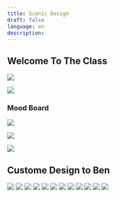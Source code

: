 ```yaml
---
title: Scenic Design
draft: false
language: en
description: 
---
```




## Welcome To The Class

![](/images/scenicdesign/class/title.jpg)

![](/images/scenicdesign/class/100.jpg)


### Mood Board


![](/images/scenicdesign/class/Mood/1.png)

![](/images/scenicdesign/class/Mood/2.png)

![](/images/scenicdesign/class/6.png)


## Custome Design to Ben

![](/images/scenicdesign/class/ben/1.jpg)
![](/images/scenicdesign/class/ben/2.jpg)
![](/images/scenicdesign/class/ben/3.jpg)
![](/images/scenicdesign/class/ben/4.jpg)
![](/images/scenicdesign/class/ben/5.jpg)
![](/images/scenicdesign/class/ben/6.jpg)
![](/images/scenicdesign/class/ben/7.jpg)
![](/images/scenicdesign/class/ben/8.jpg)
![](/images/scenicdesign/class/ben/9.jpg)
![](/images/scenicdesign/class/ben/10.jpg)
![](/images/scenicdesign/class/ben/11.jpg)
![](/images/scenicdesign/class/ben/12.jpg)
